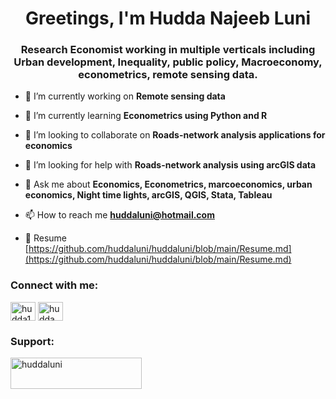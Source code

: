 <h1 align="center">Greetings, I'm Hudda Najeeb Luni</h1>
<h3 align="center">Research Economist working in multiple verticals including Urban development, Inequality, public policy, Macroeconomy, econometrics, remote sensing data.</h3>

- 🔭 I’m currently working on **Remote sensing data**

- 🌱 I’m currently learning **Econometrics using Python and R**

- 👯 I’m looking to collaborate on **Roads-network analysis applications for economics**

- 🤝 I’m looking for help with **Roads-network analysis using arcGIS data**

- 💬 Ask me about **Economics, Econometrics, marcoeconomics, urban economics, Night time lights, arcGIS, QGIS, Stata, Tableau**

- 📫 How to reach me **huddaluni@hotmail.com**

- 📄 Resume [https://github.com/huddaluni/huddaluni/blob/main/Resume.md](https://github.com/huddaluni/huddaluni/blob/main/Resume.md)

<h3 align="left">Connect with me:</h3>
<p align="left">
<a href="https://twitter.com/hudda1973" target="blank"><img align="center" src="https://raw.githubusercontent.com/rahuldkjain/github-profile-readme-generator/master/src/images/icons/Social/twitter.svg" alt="hudda1973" height="30" width="40" /></a>
<a href="https://linkedin.com/in/hudda luni" target="blank"><img align="center" src="https://raw.githubusercontent.com/rahuldkjain/github-profile-readme-generator/master/src/images/icons/Social/linked-in-alt.svg" alt="hudda luni" height="30" width="40" /></a>
</p>

<h3 align="left">Support:</h3>
<p><a href="https://www.buymeacoffee.com/huddaluni"> <img align="left" src="https://cdn.buymeacoffee.com/buttons/v2/default-yellow.png" height="50" width="210" alt="huddaluni" /></a></p><br><br>

